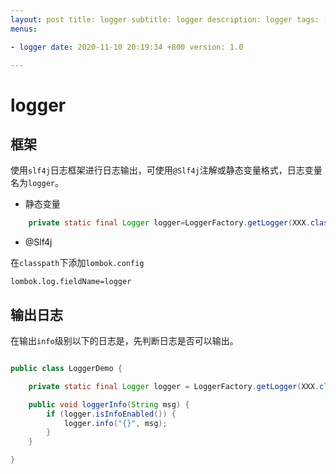 ```yaml
---
layout: post title: logger subtitle: logger description: logger tags: []
menus:

- logger date: 2020-11-10 20:19:34 +800 version: 1.0

---
```


# logger

## 框架

使用`slf4j`日志框架进行日志输出，可使用`@Slf4j`注解或静态变量格式，日志变量名为`logger`。

* 静态变量

```java
    private static final Logger logger=LoggerFactory.getLogger(XXX.class);
```

* @Slf4j

在`classpath`下添加`lombok.config`

```properties
lombok.log.fieldName=logger
```

## 输出日志

在输出`info`级别以下的日志是，先判断日志是否可以输出。

```java

public class LoggerDemo {

    private static final Logger logger = LoggerFactory.getLogger(XXX.class);

    public void loggerInfo(String msg) {
        if (logger.isInfoEnabled()) {
            logger.info("{}", msg);
        }
    }

}
```
